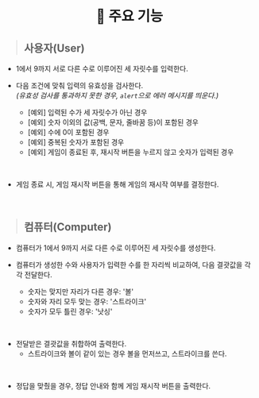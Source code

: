 <h1 align="middle">📌 주요 기능</h1>

> ## <strong>사용자(User)</strong>

- 1에서 9까지 서로 다른 수로 이루어진 세 자릿수를 입력한다.

- 다음 조건에 맞춰 입력의 유효성을 검사한다.
  <br>
  _(유효성 검사를 통과하지 못한 경우, `alert`으로 에러 메시지를 띄운다.)_

  - [예외] 입력된 수가 세 자릿수가 아닌 경우
  - [예외] 숫자 이외의 값(공백, 문자, 줄바꿈 등)이 포함된 경우
  - [예외] 수에 0이 포함된 경우
  - [예외] 중복된 숫자가 포함된 경우
  - [예외] 게임이 종료된 후, 재시작 버튼을 누르지 않고 숫자가 입력된 경우

<br>

- 게임 종료 시, 게임 재시작 버튼을 통해 게임의 재시작 여부를 결정한다.

<br>

> ## <strong>컴퓨터(Computer)</strong>

- 컴퓨터가 1에서 9까지 서로 다른 수로 이루어진 세 자릿수를 생성한다.

- 컴퓨터가 생성한 수와 사용자가 입력한 수를 한 자리씩 비교하여, 다음 결괏값을 각각 전달한다.

  - 숫자는 맞지만 자리가 다른 경우: '볼'
  - 숫자와 자리 모두 맞는 경우: '스트라이크'
  - 숫자가 모두 틀린 경우: '낫싱'

<br>

- 전달받은 결괏값을 취합하여 출력한다.
  - 스트라이크와 볼이 같이 있는 경우 볼을 먼저쓰고, 스트라이크를 쓴다.

<br>

- 정답을 맞췄을 경우, 정답 안내와 함께 게임 재시작 버튼을 출력한다.
